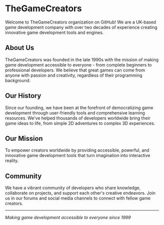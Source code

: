 # TheGameCreators

Welcome to TheGameCreators organization on GitHub! We are a UK-based game development company with over two decades of experience creating innovative game development tools and engines.

## About Us

TheGameCreators was founded in the late 1990s with the mission of making game development accessible to everyone - from complete beginners to professional developers. We believe that great games can come from anyone with passion and creativity, regardless of their programming background.

## Our History

Since our founding, we have been at the forefront of democratizing game development through user-friendly tools and comprehensive learning resources. We've helped thousands of developers worldwide bring their game ideas to life, from simple 2D adventures to complex 3D experiences.


## Our Mission

To empower creators worldwide by providing accessible, powerful, and innovative game development tools that turn imagination into interactive reality.

## Community

We have a vibrant community of developers who share knowledge, collaborate on projects, and support each other's creative endeavors. Join us in our forums and social media channels to connect with fellow game creators.

---

*Making game development accessible to everyone since 1999*
